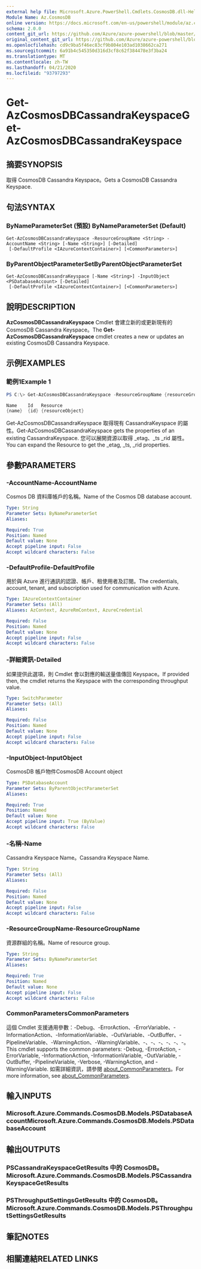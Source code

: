 ```yaml
---
external help file: Microsoft.Azure.PowerShell.Cmdlets.CosmosDB.dll-Help.xml
Module Name: Az.CosmosDB
online version: https://docs.microsoft.com/en-us/powershell/module/az.cosmosdb/get-azcosmosdbcassandrakeyspace
schema: 2.0.0
content_git_url: https://github.com/Azure/azure-powershell/blob/master/src/CosmosDB/CosmosDB/help/Get-AzCosmosDBCassandraKeyspace.md
original_content_git_url: https://github.com/Azure/azure-powershell/blob/master/src/CosmosDB/CosmosDB/help/Get-AzCosmosDBCassandraKeyspace.md
ms.openlocfilehash: cd9c9ba5f46ec83cf9b804e103ad1038662ca271
ms.sourcegitcommit: 6a91b4c545350d316d3cf8c62f384478e3f3ba24
ms.translationtype: MT
ms.contentlocale: zh-TW
ms.lasthandoff: 04/21/2020
ms.locfileid: "93797293"
---
```

# <span data-ttu-id="19b81-101">Get-AzCosmosDBCassandraKeyspace</span><span class="sxs-lookup"><span data-stu-id="19b81-101">Get-AzCosmosDBCassandraKeyspace</span></span>

## <span data-ttu-id="19b81-102">摘要</span><span class="sxs-lookup"><span data-stu-id="19b81-102">SYNOPSIS</span></span>
<span data-ttu-id="19b81-103">取得 CosmosDB Cassandra Keyspace。</span><span class="sxs-lookup"><span data-stu-id="19b81-103">Gets a CosmosDB Cassandra Keyspace.</span></span>

## <span data-ttu-id="19b81-104">句法</span><span class="sxs-lookup"><span data-stu-id="19b81-104">SYNTAX</span></span>

### <span data-ttu-id="19b81-105">ByNameParameterSet (預設) </span><span class="sxs-lookup"><span data-stu-id="19b81-105">ByNameParameterSet (Default)</span></span>
```
Get-AzCosmosDBCassandraKeyspace -ResourceGroupName <String> -AccountName <String> [-Name <String>] [-Detailed]
 [-DefaultProfile <IAzureContextContainer>] [<CommonParameters>]
```

### <span data-ttu-id="19b81-106">ByParentObjectParameterSet</span><span class="sxs-lookup"><span data-stu-id="19b81-106">ByParentObjectParameterSet</span></span>
```
Get-AzCosmosDBCassandraKeyspace [-Name <String>] -InputObject <PSDatabaseAccount> [-Detailed]
 [-DefaultProfile <IAzureContextContainer>] [<CommonParameters>]
```

## <span data-ttu-id="19b81-107">說明</span><span class="sxs-lookup"><span data-stu-id="19b81-107">DESCRIPTION</span></span>
<span data-ttu-id="19b81-108">**AzCosmosDBCassandraKeyspace** Cmdlet 會建立新的或更新現有的 CosmosDB Cassandra Keyspace。</span><span class="sxs-lookup"><span data-stu-id="19b81-108">The **Get-AzCosmosDBCassandraKeyspace** cmdlet creates a new or updates an existing CosmosDB Cassandra Keyspace.</span></span>

## <span data-ttu-id="19b81-109">示例</span><span class="sxs-lookup"><span data-stu-id="19b81-109">EXAMPLES</span></span>

### <span data-ttu-id="19b81-110">範例1</span><span class="sxs-lookup"><span data-stu-id="19b81-110">Example 1</span></span>
```powershell
PS C:\> Get-AzCosmosDBCassandraKeyspace -ResourceGroupName {resourceGroupName} -AccountName {accountName} -Name {name}

Name    Id   Resource
{name}  {id} {resourceObject}
```

<span data-ttu-id="19b81-111">Get-AzCosmosDBCassandraKeyspace 取得現有 CassandraKeyspace 的屬性。</span><span class="sxs-lookup"><span data-stu-id="19b81-111">Get-AzCosmosDBCassandraKeyspace gets the properties of an existing CassandraKeyspace.</span></span> <span data-ttu-id="19b81-112">您可以展開資源以取得 _etag、_ts _rid 屬性。</span><span class="sxs-lookup"><span data-stu-id="19b81-112">You can expand the Resource to get the _etag, _ts, _rid properties.</span></span>

## <span data-ttu-id="19b81-113">參數</span><span class="sxs-lookup"><span data-stu-id="19b81-113">PARAMETERS</span></span>

### <span data-ttu-id="19b81-114">-AccountName</span><span class="sxs-lookup"><span data-stu-id="19b81-114">-AccountName</span></span>
<span data-ttu-id="19b81-115">Cosmos DB 資料庫帳戶的名稱。</span><span class="sxs-lookup"><span data-stu-id="19b81-115">Name of the Cosmos DB database account.</span></span>

```yaml
Type: String
Parameter Sets: ByNameParameterSet
Aliases:

Required: True
Position: Named
Default value: None
Accept pipeline input: False
Accept wildcard characters: False
```

### <span data-ttu-id="19b81-116">-DefaultProfile</span><span class="sxs-lookup"><span data-stu-id="19b81-116">-DefaultProfile</span></span>
<span data-ttu-id="19b81-117">用於與 Azure 進行通訊的認證、帳戶、租使用者及訂閱。</span><span class="sxs-lookup"><span data-stu-id="19b81-117">The credentials, account, tenant, and subscription used for communication with Azure.</span></span>

```yaml
Type: IAzureContextContainer
Parameter Sets: (All)
Aliases: AzContext, AzureRmContext, AzureCredential

Required: False
Position: Named
Default value: None
Accept pipeline input: False
Accept wildcard characters: False
```

### <span data-ttu-id="19b81-118">-詳細資訊</span><span class="sxs-lookup"><span data-stu-id="19b81-118">-Detailed</span></span>
<span data-ttu-id="19b81-119">如果提供此選項，則 Cmdlet 會以對應的輸送量值傳回 Keyspace。</span><span class="sxs-lookup"><span data-stu-id="19b81-119">If provided then, the cmdlet returns the Keyspace with the corresponding throughput value.</span></span>

```yaml
Type: SwitchParameter
Parameter Sets: (All)
Aliases:

Required: False
Position: Named
Default value: None
Accept pipeline input: False
Accept wildcard characters: False
```

### <span data-ttu-id="19b81-120">-InputObject</span><span class="sxs-lookup"><span data-stu-id="19b81-120">-InputObject</span></span>
<span data-ttu-id="19b81-121">CosmosDB 帳戶物件</span><span class="sxs-lookup"><span data-stu-id="19b81-121">CosmosDB Account object</span></span>

```yaml
Type: PSDatabaseAccount
Parameter Sets: ByParentObjectParameterSet
Aliases:

Required: True
Position: Named
Default value: None
Accept pipeline input: True (ByValue)
Accept wildcard characters: False
```

### <span data-ttu-id="19b81-122">-名稱</span><span class="sxs-lookup"><span data-stu-id="19b81-122">-Name</span></span>
<span data-ttu-id="19b81-123">Cassandra Keyspace Name。</span><span class="sxs-lookup"><span data-stu-id="19b81-123">Cassandra Keyspace Name.</span></span>

```yaml
Type: String
Parameter Sets: (All)
Aliases:

Required: False
Position: Named
Default value: None
Accept pipeline input: False
Accept wildcard characters: False
```

### <span data-ttu-id="19b81-124">-ResourceGroupName</span><span class="sxs-lookup"><span data-stu-id="19b81-124">-ResourceGroupName</span></span>
<span data-ttu-id="19b81-125">資源群組的名稱。</span><span class="sxs-lookup"><span data-stu-id="19b81-125">Name of resource group.</span></span>

```yaml
Type: String
Parameter Sets: ByNameParameterSet
Aliases:

Required: True
Position: Named
Default value: None
Accept pipeline input: False
Accept wildcard characters: False
```

### <span data-ttu-id="19b81-126">CommonParameters</span><span class="sxs-lookup"><span data-stu-id="19b81-126">CommonParameters</span></span>
<span data-ttu-id="19b81-127">這個 Cmdlet 支援通用參數：-Debug、-ErrorAction、-ErrorVariable、-InformationAction、-InformationVariable、-OutVariable、-OutBuffer、-PipelineVariable、-WarningAction、-WarningVariable、-、-、-、-、-、-。</span><span class="sxs-lookup"><span data-stu-id="19b81-127">This cmdlet supports the common parameters: -Debug, -ErrorAction, -ErrorVariable, -InformationAction, -InformationVariable, -OutVariable, -OutBuffer, -PipelineVariable, -Verbose, -WarningAction, and -WarningVariable.</span></span> <span data-ttu-id="19b81-128">如需詳細資訊，請參閱 [about_CommonParameters](http://go.microsoft.com/fwlink/?LinkID=113216)。</span><span class="sxs-lookup"><span data-stu-id="19b81-128">For more information, see [about_CommonParameters](http://go.microsoft.com/fwlink/?LinkID=113216).</span></span>

## <span data-ttu-id="19b81-129">輸入</span><span class="sxs-lookup"><span data-stu-id="19b81-129">INPUTS</span></span>

### <span data-ttu-id="19b81-130">Microsoft.Azure.Commands.CosmosDB.Models.PSDatabaseAccount</span><span class="sxs-lookup"><span data-stu-id="19b81-130">Microsoft.Azure.Commands.CosmosDB.Models.PSDatabaseAccount</span></span>

## <span data-ttu-id="19b81-131">輸出</span><span class="sxs-lookup"><span data-stu-id="19b81-131">OUTPUTS</span></span>

### <span data-ttu-id="19b81-132">PSCassandraKeyspaceGetResults 中的 CosmosDB。</span><span class="sxs-lookup"><span data-stu-id="19b81-132">Microsoft.Azure.Commands.CosmosDB.Models.PSCassandraKeyspaceGetResults</span></span>

### <span data-ttu-id="19b81-133">PSThroughputSettingsGetResults 中的 CosmosDB。</span><span class="sxs-lookup"><span data-stu-id="19b81-133">Microsoft.Azure.Commands.CosmosDB.Models.PSThroughputSettingsGetResults</span></span>

## <span data-ttu-id="19b81-134">筆記</span><span class="sxs-lookup"><span data-stu-id="19b81-134">NOTES</span></span>

## <span data-ttu-id="19b81-135">相關連結</span><span class="sxs-lookup"><span data-stu-id="19b81-135">RELATED LINKS</span></span>
